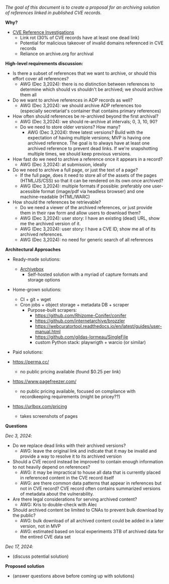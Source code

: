*The goal of this document is to create a proposal for an archiving solution of references linked in published CVE records.*

**Why?**

- [CVE Reference Investigations](https://docs.google.com/presentation/d/1jO7y1WHAUTWZwUl4tP3ZRJT0gvG6KxQklUvsXoM6NF4/edit#slide=id.g2793d2f3e58_2_50)
  - Link rot (30% of CVE records have at least one dead link)
  - Potential for malicious takeover of invalid domains referenced in CVE records
  - Reliance on archive.org for archival

**High-level requirements discussion:**

- Is there a subset of references that we want to archive, or should this effort cover all references?
  - AWG (Dec 3,2024): there is no distinction between references to determine which should vs shouldn't be archived; we should archive them all
- Do we want to archive references in ADP records as well?
  - AWG (Dec 3,2024): we should archive ADP references too (especially secretariat's container that contains primary references)
- How often should references be re-archived beyond the first archival?
  - AWG (Dec 3,2024): we should re-archive at intervals; 0, 3, 10, 90?
  - Do we need to store older versions? How many?
    - AWG (Dec 3,2024): three latest versions? Build with the expectation of having multiple versions; MVP is having one archived reference. The goal is to always have at least one archived reference to prevent dead links. If we're snapshotting multiple times, we should keep previous versions.
- How fast do we need to archive a reference once it appears in a record?
  - AWG (Dec 3,2024): at submission, ideally
- Do we need to archive a full page, or just the text of a page?
  - If the full page, does it need to store all of the assets of the pages (HTML/JS/CSS) so that it can be rendered on its own once archived?
  - AWG (Dec 3,2024): multiple formats if possible: preferably one user-acessible format (image/pdf via headless browser) and one machine-readable (HTML/WARC)
- How should the references be retrievable?
  - Do we need a viewer of the archived references, or just provide them in their raw form and allow users to download them?
  - AWG (Dec 3,2024): user story: I have an existing (dead) URL, show me the archived version of it.
  - AWG (Dec 3,2024): user story: I have a CVE ID, show me all of its archived references.
  - AWG (Dec 3,2024): no need for generic search of all references

**Architectural Approaches**

- Ready-made solutions:
  - [Archivebox](https://archivebox.io/)
    - Self-hosted solution with a myriad of capture formats and storage options

- Home-grown solutions:
  - CI + git + wget
  - Cron jobs + object storage + metadata DB + scraper
    - Purpose-built scrapers:
      - https://github.com/Rhizome-Conifer/conifer
      - https://github.com/internetarchive/brozzler
      - https://webcuratortool.readthedocs.io/en/latest/guides/user-manual.html
      - https://github.com/gildas-lormeau/SingleFile
      - custom Python stack: playwrigth + warcio (or similar)

 - Paid solutions:
  - https://perma.cc/
    - no public pricing available (found $0.25 per link)
  - https://www.pagefreezer.com/
    - no public pricing available, focused on compliance with recordkeeping requirements (might be pricey??)
  - https://urlbox.com/pricing
    - takes screenshots of pages

**Questions**

_Dec 3, 2024_:
- Do we replace dead links with their archived versions?
  - AWG: leave the original link and indicate that it may be invalid and provide a way to resolve it to its archived version
- Should a CVE record instead be improved to contain enough information to not heavily depend on references?
  - AWG: it may be impractical to house all data that is currently placed in referenced content in the CVE record itself
  - AWG: are there common data patterns that appear in references but not in CVE record? CVE record often contains summarized versions of metadata about the vulnerability.
- Are there legal considerations for serving archived content?
  - AWG: Kris to double-check with Alec
- Should archived content be limited to CNAs to prevent bulk download by the public?
  - AWG: bulk download of all archived content could be added in a later version, not in MVP
  - AWG: estimated based on local experiments 3TB of archived data for the entired CVE data set

_Dec 17, 2024_:
- (discuss potential solution)

**Proposed solution**

- (answer questions above before coming up with solutions)
